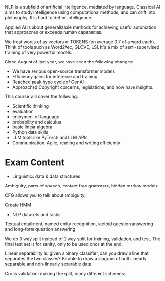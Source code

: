NLP is a subfield of artificial intelligence, mediated by language. Classical AI aims to study intelligence using computational methods, and can drift into philosophy. It is hard to define intelligence.

Applied AI is about generalizable methods for achieving useful automation that approaches or exceeds human capabilities.

We treat words of as vectors or TOKENS (on average 0.7 of a word each). Think of tools such as Word2Vec, GLOVE, LSI. It's a mix of semi-supervised training of very powerful models.

Since August of last year, we have seen the following changes:

- We have serious open-source transformer models
- Efficiency gains for inference and training
- Reached peak hype cycle of GenAI
- Approached Copyright concerns, legislations, and now have insights.

This course will cover the following:

- Scientific thinking
- evaluation
- enjoyment of language
- probability and calculus
- basic linear algebra
- Python data skills
- LLM tools like PyTorch and LLM APIs
- Communication, Agile, reading and writing efficiently

# Exam Content

- Linguistics data & data structures

Ambiguity, parts of speech, context free grammars, hidden markov models

CFG allows you to talk about ambiguity.

Create HMM

- NLP datasets and tasks

Textual entailment, named entity recognition, factoid question answering and long-form question answering

We do 3 way split instead of 2 way split for training, validation, and test. The final test set is for sanity, only to be used once at the end.

Linear separability is: given a binary classifier, can you draw a line that separates the two classes? Be able to draw a diagram of both linearly separable and non-linearly separable data.

Cross validation: making the split, many different schemes:
	